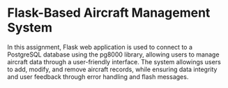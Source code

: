 # Flask-Based Aircraft Management System
In this assignment, Flask web application is used to connect to a PostgreSQL database using the pg8000 library, allowing users to manage aircraft data through a user-friendly interface. The system allowings users to add, modify, and remove aircraft records, while ensuring data integrity and user feedback through error handling and flash messages.

